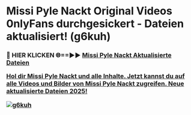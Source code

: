 # Missi Pyle Nackt Original Videos 0nlyFans durchgesickert - Dateien aktualisiert! (g6kuh)

<h3>🔴 HIER KLICKEN 🌐==►► <a href="https://tinyurl.com/h6vf6nb8" rel="nofollow">Missi Pyle Nackt Aktualisierte Dateien

Hol dir Missi Pyle Nackt und alle Inhalte. Jetzt kannst du auf alle Videos und Bilder von Missi Pyle Nackt zugreifen. Neue aktualisierte Dateien 2025!

[![g6kuh](https://i.imgur.com/sD4kR3V.gif)](https://tinyurl.com/h6vf6nb8)
